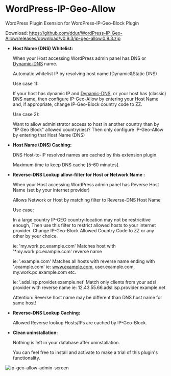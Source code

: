 # WordPress-IP-Geo-Allow
WordPress Plugin Exension for WordPress-IP-Geo-Block Plugin

Download: https://github.com/ddur/WordPress-IP-Geo-Allow/releases/download/v0.9.3/ip-geo-allow.0.9.3.zip

* **Host Name (DNS) Whitelist:**
  
  When your Host accessing WordPress admin panel has DNS or [Dynamic-DNS](https://en.wikipedia.org/wiki/Dynamic_DNS) name.
  
  Automatic whitelist IP by resolving host name (Dynamic&Static DNS)

  Use case 1): 
  
  If your host has dynamic IP and [Dynamic-DNS](https://en.wikipedia.org/wiki/Dynamic_DNS), or your host has (classic) DNS name, then configure IP-Geo-Allow by entering your Host Name and, if appropriate, change IP-Geo-Block country code to ZZ.
  
  Use case 2): 
  
  Want to allow administrator access to host in another country 
  than by "IP Geo Block" allowed country(ies)?
    Then only configure IP-Geo-Allow by entering that Host Name (DNS)

* **Host Name (DNS) Caching:**
  
  DNS Host-to-IP resolved names are cached by this extension plugin.
  
  Maximum time to keep DNS cache [5-60 minutes].

* **Reverse-DNS Lookup allow-filter for Host or Network Name :**
  
  When your Host accessing WordPress admin panel has Reverse Host Name (set by your internet provider)
  
  Allows Network or Host by matching filter to Reverse-DNS Host Name

  Use case: 
  
  In a large country IP-GEO country-location may not be restricitive enough,
  Then use this filter to restrict allowed hosts to your internet provider.
  Change IP-Geo-Block Allowed Country Code to ZZ or any other by your choice.

  ie: 'my.work.pc.example.com' 
    Matches host with '*my.work.pc.example.com' reverse name
  
  ie: '.example.com' 
    Matches all hosts with reverse name ending with '.example.com'
    ie: www.example.com, user.example.com, my.work.pc.example.com etc.
  
  ie: '.adsl.isp.provider.example.net' 
    Match only clients from your adsl provider with reverse name
    ie: 12.43.55.66.adsl.isp.provider.example.net

  Attention: Reverse host name may be different than DNS host name for same host!

* **Reverse-DNS Lookup Caching:**
  
  Allowed Reverse lookup Hosts/IPs are cached by IP-Geo-Block.

* **Clean uninstallation:**
  
  Nothing is left in your database after uninstallation. 
  
  You can feel free to install and activate to make a trial 
  of this plugin's functionality.

![ip-geo-allow-admin-screen](https://cloud.githubusercontent.com/assets/3501612/26226617/61b84152-3c2d-11e7-8a4b-3d7a919ee538.png)
